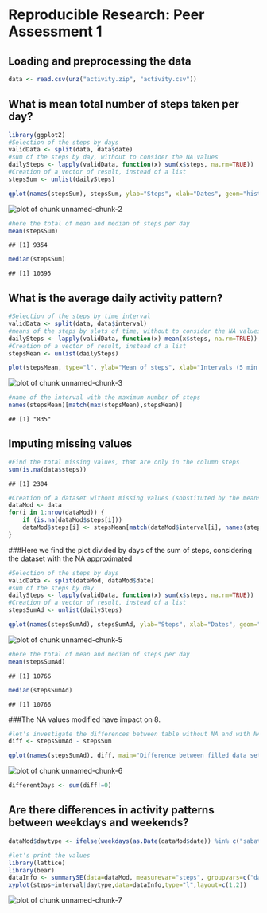 # Reproducible Research: Peer Assessment 1
## Loading and preprocessing the data

```r
data <- read.csv(unz("activity.zip", "activity.csv"))
```


## What is mean total number of steps taken per day?


```r
library(ggplot2)
#Selection of the steps by days
validData <- split(data, data$date)
#sum of the steps by day, without to consider the NA values
dailySteps <- lapply(validData, function(x) sum(x$steps, na.rm=TRUE))
#Creation of a vector of result, instead of a list
stepsSum <- unlist(dailySteps)

qplot(names(stepsSum), stepsSum, ylab="Steps", xlab="Dates", geom="histogram", stat="identity") + geom_bar(stat="identity", colour="black", fill="green") + theme(axis.text.x = element_text(angle = 90, hjust = 1))
```

![plot of chunk unnamed-chunk-2](figure/unnamed-chunk-2.png) 

```r
#here the total of mean and median of steps per day
mean(stepsSum)
```

```
## [1] 9354
```

```r
median(stepsSum)
```

```
## [1] 10395
```

## What is the average daily activity pattern?


```r
#Selection of the steps by time interval
validData <- split(data, data$interval)
#means of the steps by slots of time, without to consider the NA values
dailySteps <- lapply(validData, function(x) mean(x$steps, na.rm=TRUE))
#Creation of a vector of result, instead of a list
stepsMean <- unlist(dailySteps)

plot(stepsMean, type="l", ylab="Mean of steps", xlab="Intervals (5 min for each one)", col="green")
```

![plot of chunk unnamed-chunk-3](figure/unnamed-chunk-3.png) 

```r
#name of the interval with the maximum number of steps
names(stepsMean)[match(max(stepsMean),stepsMean)]
```

```
## [1] "835"
```


## Imputing missing values


```r
#Find the total missing values, that are only in the column steps
sum(is.na(data$steps))
```

```
## [1] 2304
```

```r
#Creation of a dataset without missing values (sobstituted by the means of the corrispondent interval)
dataMod <- data
for(i in 1:nrow(dataMod)) {
    if (is.na(dataMod$steps[i]))
    dataMod$steps[i] <- stepsMean[match(dataMod$interval[i], names(stepsMean))]
}
```

###Here we find the plot divided by days of the sum of steps, considering the dataset with the NA approximated

```r
#Selection of the steps by days
validData <- split(dataMod, dataMod$date)
#sum of the steps by day
dailySteps <- lapply(validData, function(x) sum(x$steps, na.rm=TRUE))
#Creation of a vector of result, instead of a list
stepsSumAd <- unlist(dailySteps)

qplot(names(stepsSumAd), stepsSumAd, ylab="Steps", xlab="Dates", geom="histogram", stat="identity") + geom_bar(stat="identity", colour="black", fill="green") + theme(axis.text.x = element_text(angle = 90, hjust = 1))
```

![plot of chunk unnamed-chunk-5](figure/unnamed-chunk-5.png) 

```r
#here the total of mean and median of steps per day
mean(stepsSumAd)
```

```
## [1] 10766
```

```r
median(stepsSumAd)
```

```
## [1] 10766
```

###The NA values modified have impact on 8.


```r
#let's investigate the differences between table without NA and with NA adjusted
diff <- stepsSumAd - stepsSum

qplot(names(stepsSumAd), diff, main="Difference between filled data set and original data set (in terms of steps)", ylab="Steps", xlab="Dates", geom="histogram", stat="identity") + geom_bar(stat="identity", colour="black", fill="green") + theme(axis.text.x = element_text(angle = 90, hjust = 1))
```

![plot of chunk unnamed-chunk-6](figure/unnamed-chunk-6.png) 

```r
differentDays <- sum(diff!=0)
```

## Are there differences in activity patterns between weekdays and weekends?


```r
dataMod$daytype <- ifelse(weekdays(as.Date(dataMod$date)) %in% c("sabato", "domenica"),"weekend", "weekday")

#let's print the values
library(lattice)
library(bear)
dataInfo <- summarySE(data=dataMod, measurevar="steps", groupvars=c("daytype", "interval"), na.rm=FALSE, conf.interval=.95)
xyplot(steps~interval|daytype,data=dataInfo,type="l",layout=c(1,2))
```

![plot of chunk unnamed-chunk-7](figure/unnamed-chunk-7.png) 
